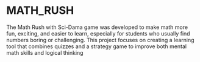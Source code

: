 # MATH_RUSH
The Math Rush with Sci-Dama game was developed to make math more fun, exciting, and easier to learn, especially for students who usually find numbers boring or challenging. This project focuses on creating a learning tool that combines quizzes and a strategy game to improve both mental math skills and logical thinking
